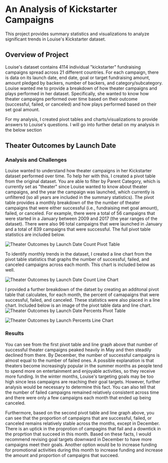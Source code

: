 # An Analysis of Kickstarter Campaigns
This project provides summary statistics and visualizations to analyze significant trends in Louise's Kickstarter dataset.

## Overview of Project
Louise's dataset contains 4114 individual "kickstarter" fundraising campaigns spread across 21 different countries. For each campaign, there is data on its launch date, end date, goal or target fundraising amount, amount pledged by backers, number of backers, and category/subcategory. Louise wanted me to provide a breakdown of how theater campaigns and plays performed in her dataset. Specifically, she wanted to know how theater campaigns performed over time based on their outcome (successful, failed, or canceled) and how plays performed based on their set goal amount. 

For my analysis, I created pivot tables and charts/visualizations to provide answers to Louise's questions. I will go into further detail on my analysis in the below section

## Theater Outcomes by Launch Date

### Analysis and Challenges
Louise wanted to understand how theater campaigns in her Kickstarter dataset performed over time. To help her with this, I created a pivot table from the original dataset. You are able to filter by Parent Category, which is currently set as "theater" since Louise wanted to know about theater campaigns, and the year the campaign was launched, which currently is unfiltered (so all years are included in the summary statistics). The pivot table provides a monthly breakdown of the the number of theater campaigns that were either successful (i.e., fundraising met goal amount), failed, or canceled. For example, there were a total of 56 campaigns that were started in a January between 2009 and 2017 (the year ranges of the dataset). There were also 96 total campaigns that were launched in January and a total of 839 campaigns that were successful. The full pivot table statistics are included below.

![Theater Outcomes by Launch Date Count Pivot Table](https://github.com/SethBoswell/kickstarter-analysis/blob/main/Outcomes_vs_Goals%20Pivot%20Table.png)

To identify monthly trends in the dataset, I created a line chart from the pivot table statistics that graphs the number of successful, failed, and canceled campaigns across each month. This chart is included below as well. 

![Theater Outcomes by Launch Date Count Line Chart](https://github.com/SethBoswell/kickstarter-analysis/blob/main/Outcomes_vs_Goals.png)

I provided a further breakdown of the datset by creating an additonal pivot table that calculates, for each month, the percent of camapaigns that were successful, failed, and canceled. These statistics were also placed in a line chart. Included below is an image of the pivot table data and line chart.  
![Theater Outcomes by Launch Date Percents Pivot Table](https://github.com/SethBoswell/kickstarter-analysis/blob/main/Outcomes_vs_Goals%20Percents%20Pivot%20Table.png)

![Theater Outcomes by Launch Percents Line Chart](https://github.com/SethBoswell/kickstarter-analysis/blob/main/Outcomes_vs_Goals%20Percents%20Chart.png)
### Results
You can see from the first pivot table and line graph above that number of successful theater campaigns peaked heavily in May and then steadily declined from there. By December, the number of successful campaigns is almost equal to the number of failed ones. A possible explanation is that theaters become increasingly popular in the summer months as people tend to spend more on entertainment and enjoyable activities, so they receive more funding. In the winter months, Louise's targeting goals may be too high since  less campaigns are reaching their goal targets. However, further analysis would be necessary to determine this fact. You can also tell that the number of failed campaigns remained relatively consistent across time and there were only a few campaigns each month that ended up being canceled. 

Furthermore, based on the second pivot table and line graph above, you can see that the proportion of campaigns that are successful, failed, or canceled remains relatively stable across the months, except in December. There is an uptick in the proprotion of campagins that fail and a downtick in the proprtion that succeed in this month. Based on these facts, I would recommend revising goal targets downward in December to have more campaigns meet their goals. Another option would be to increase funding for promotional activities during this month to increase funding and increase the amount and proportion of campaigns that succeed. 


